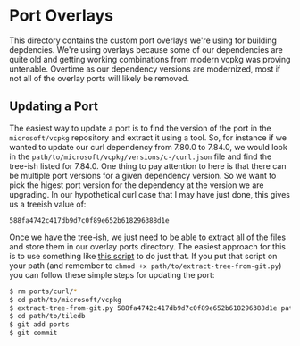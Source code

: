 Port Overlays
===

This directory contains the custom port overlays we're using for building depdencies. We're using overlays because some of our dependencies are quite old and getting working combinations from modern vcpkg was proving untenable. Overtime as our dependency versions are modernized, most if not all of the overlay ports will likely be removed.

Updating a Port
---

The easiest way to update a port is to find the version of the port in the `microsoft/vcpkg` repository and extract it using a tool. So, for instance if we wanted to update our curl dependency from 7.80.0 to 7.84.0, we would look in the `path/to/microsoft/vcpkg/versions/c-/curl.json` file and find the tree-ish listed for 7.84.0. One thing to pay attention to here is that there can be multiple port versions for a given dependency version. So we want to pick the higest port version for the dependency at the version we are upgrading. In our hypothetical curl case that I may have just done, this gives us a treeish value of:

   `588fa4742c417db9d7c0f89e652b618296388d1e`

Once we have the tree-ish, we just need to be able to extract all of the files and store them in our overlay ports directory. The easiest approach for this is to use something like [this script](https://gist.github.com/mhl/498447/b245d48f2a22301415a30ca8a68241f96e0b3861) to do just that. If you put that script on your path (and remember to `chmod +x path/to/extract-tree-from-git.py`) you can follow these simple steps for updating the port:

```bash
$ rm ports/curl/*
$ cd path/to/microsoft/vcpkg
$ extract-tree-from-git.py 588fa4742c417db9d7c0f89e652b618296388d1e path/to/tiledb/ports/curl/
$ cd path/to/tiledb
$ git add ports
$ git commit
```
